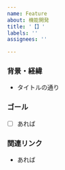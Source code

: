 ```yaml
---
name: Feature
about: 機能開発
title: '【】'
labels: ''
assignees: ''

---
```


### 背景・経緯

- タイトルの通り

### ゴール

- [ ] あれば

### 関連リンク

- あれば

